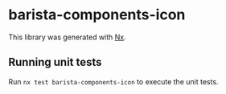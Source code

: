 # barista-components-icon

This library was generated with [Nx](https://nx.dev).

## Running unit tests

Run `nx test barista-components-icon` to execute the unit tests.
